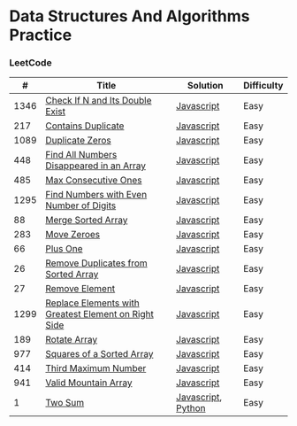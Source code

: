 
Data Structures And Algorithms Practice
========

### LeetCode

| # | Title | Solution | Difficulty |
|---| ----- | -------- | ---------- |
|1346|[Check If N and Its Double Exist](https://leetcode.com/problems/check-if-n-and-its-double-exist/) | [Javascript](./javascript/arrays/checkIfExist.js)|Easy|
|217|[Contains Duplicate](https://leetcode.com/problems/contains-duplicate/) | [Javascript](./javascript/arrays/containsDuplicate.js)|Easy|
|1089|[Duplicate Zeros](https://leetcode.com/problems/duplicate-zeros/) | [Javascript](./javascript/arrays/duplicateZeros.js)|Easy|
|448|[Find All Numbers Disappeared in an Array](https://leetcode.com/problems/find-all-numbers-disappeared-in-an-array/) | [Javascript](./javascript/arrays/findDisappearedNumbers.js)|Easy|
|485|[Max Consecutive Ones](https://leetcode.com/problems/max-consecutive-ones/) | [Javascript](./javascript/arrays/findMaxConsecutiveOnes.js)|Easy|
|1295|[Find Numbers with Even Number of Digits](https://leetcode.com/problems/find-numbers-with-even-number-of-digits/) | [Javascript](./javascript/arrays/findNumbers.js)|Easy|
|88|[Merge Sorted Array](https://leetcode.com/problems/merge-sorted-array/) | [Javascript](./javascript/arrays/merge.js)|Easy|
|283|[Move Zeroes](https://leetcode.com/problems/move-zeroes/) | [Javascript](./javascript/arrays/moveZeroes.js)|Easy|
|66|[Plus One](https://leetcode.com/problems/plus-one/) | [Javascript](./javascript/arrays/plusOne.js)|Easy|
|26|[Remove Duplicates from Sorted Array](https://leetcode.com/problems/remove-duplicates-from-sorted-array/) | [Javascript](./javascript/arrays/removeDuplicates.js)|Easy|
|27|[Remove Element](https://leetcode.com/problems/remove-element/) | [Javascript](./javascript/arrays/removeElement.js)|Easy|
|1299|[Replace Elements with Greatest Element on Right Side](https://leetcode.com/problems/replace-elements-with-greatest-element-on-right-side/) | [Javascript](./javascript/arrays/replaceElements.js)|Easy|
|189|[Rotate Array](https://leetcode.com/problems/rotate-array/) | [Javascript](./javascript/arrays/rotate.js)|Easy|
|977|[Squares of a Sorted Array](https://leetcode.com/problems/squares-of-a-sorted-array/) | [Javascript](./javascript/arrays/sortedSquares.js)|Easy|
|414|[Third Maximum Number](https://leetcode.com/problems/third-maximum-number/) | [Javascript](./javascript/arrays/thirdMax.js)|Easy|
|941|[Valid Mountain Array](https://leetcode.com/problems/valid-mountain-array/) | [Javascript](./javascript/arrays/validMountainArray.js)|Easy|
|1|[Two Sum](https://leetcode.com/problems/two-sum/) | [Javascript](./javascript/easy/twoSum.js), [Python](./python/easy/twoSum.py)|Easy|
